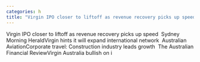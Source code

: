 ```yaml
---
categories: h
title: "Virgin IPO closer to liftoff as revenue recovery picks up speed  Sydney Morning Herald"
---
```

Virgin IPO closer to liftoff as revenue recovery picks up speed&nbsp;&nbsp;Sydney Morning HeraldVirgin hints it will expand international network&nbsp;&nbsp;Australian AviationCorporate travel: Construction industry leads growth&nbsp;&nbsp;The Australian Financial ReviewVirgin Australia bullish on i